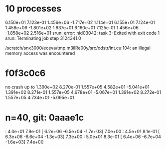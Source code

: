 # 10 processes

6.150e+01 7.123e-01 1.456e+06 -1.717e+02 1.114e+01
6.155e+01 7.124e-01 1.456e+06 -1.801e+02 1.637e+01
6.160e+01 7.125e-01 1.456e+06 -1.858e+02 2.516e+01
srun: error: nid03042: task 3: Exited with exit code 1
srun: Terminating job step 3124341.0

/scratch/snx3000/eceva/tmp.m3ilRe00y/src/odstr/int.cu:104: an illegal memory access was encountered

# f0f3c0c6
no crash up to
1.390e+02 8.270e-01 1.557e+05 4.582e+01 -5.041e+01
1.391e+02 8.271e-01 1.557e+05 4.678e+01 -5.067e+01
1.391e+02 8.272e-01 1.557e+05 4.734e+01 -5.095e+01

# n=40, git: 0aaae1c
:  4.0e+01  7.9e-01 [ 6.2e+06 -6.5e+04 -1.7e+03]  7.0e+00
:  4.5e+01  8.1e-01 [ 6.3e+06 -6.6e+04 -1.3e+03]  7.3e+00
:  5.0e+01  8.3e-01 [ 6.4e+06 -6.7e+04 -1.6e+03]  7.4e+00
